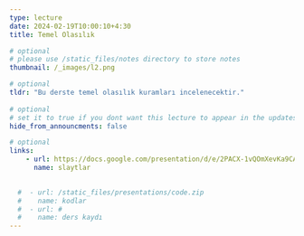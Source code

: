 ```yaml
---
type: lecture
date: 2024-02-19T10:00:10+4:30 
title: Temel Olasılık

# optional
# please use /static_files/notes directory to store notes
thumbnail: /_images/l2.png

# optional
tldr: "Bu derste temel olasılık kuramları incelenecektir."
  
# optional
# set it to true if you dont want this lecture to appear in the updates section
hide_from_announcments: false

# optional
links:
    - url: https://docs.google.com/presentation/d/e/2PACX-1vQOmXevKa9CAQsdkg_SS5ivRoZdLteueorxG8dOmYx6ktoG6PckndwLMleKT0ebUMG-cxB2CFWLnk4_/pub?start=false&loop=false&delayms=60000
      name: slaytlar
    

  #  - url: /static_files/presentations/code.zip
  #    name: kodlar
  #  - url: #
  #    name: ders kaydı
---
```

<!-- Other additional contents using markdown -->
<!--
**Suggested Readings:**
- [Readings 1](http://example.com)
- [Readings 2](http://example.com)
-->
